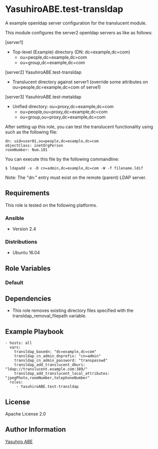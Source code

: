 YasuhiroABE.test-transldap
==========================

A example openldap server configuration for the translucent module.

This module configures the server2 openldap servers as like as follows:

[server1]

* Top-level (Example) directory (DN: dc=example,dc=com)
    * ou=people,dc=example,dc=com
    * ou=group,dc=example,dc=com 

[server2] YasuhiroABE.test-transldap

* Translucent directory against server1 (override some attributes on ou=people,dc=example,dc=com of serve1)

[server3] YasuhiroABE.test-metaldap

* Unified directory: ou=proxy,dc=example,dc=com
    * ou=people,ou=proxy,dc=example,dc=com
    * ou=group,ou=proxy,dc=example,dc=com

After setting up this role, you can test the translucent functionality using such as the following file:

    dn: uid=user01,ou=people,dc=example,dc=com
    objectClass: inetOrgPerson
    roomNumber: Num.101

You can execute this file by the following commandline:

    $ ldapadd -x -D cn=admin,dc=example,dc=com -W -f filename.ldif

Note: The "dn:" entry must exist on the remote (parent) LDAP server.

Requirements
------------

This role is tested on the following platforms.

### Ansible
- Version 2.4

### Distributions
- Ubuntu 16.04

Role Variables
--------------

### Default


Dependencies
------------

* This role removes existing directory files specified with the transldap_removal_filepath variable.

Example Playbook
----------------

    - hosts: all
      vars:
        transldap_basedn: "dc=example,dc=com"
        transldap_cn_admin_dnprefix: "cn=admin"
        transldap_cn_admin_password: "transpasswd"
        transldap_add_translucent_dburi: "ldap://translucent.example.com:389/"
        transldap_add_translucent_local_attributes: "jpegPhoto,roomNumber,telephoneNumber"
      roles:
         - YasuhiroABE.test-transldap

License
-------

Apache License 2.0

Author Information
------------------

[Yasuhiro ABE](http://www.yasundial.org/foaf.xml)

